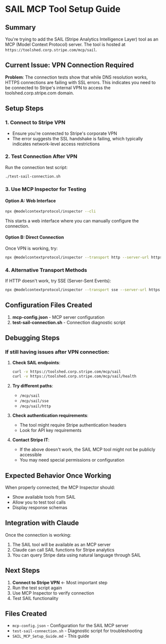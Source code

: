 # SAIL MCP Tool Setup Guide

## Summary

You're trying to add the SAIL (Stripe Analytics Intelligence Layer) tool as an MCP (Model Context Protocol) server. The tool is hosted at `https://toolshed.corp.stripe.com/mcp/sail`.

## Current Issue: VPN Connection Required

**Problem**: The connection tests show that while DNS resolution works, HTTPS connections are failing with SSL errors. This indicates you need to be connected to Stripe's internal VPN to access the toolshed.corp.stripe.com domain.

## Setup Steps

### 1. Connect to Stripe VPN
- Ensure you're connected to Stripe's corporate VPN
- The error suggests the SSL handshake is failing, which typically indicates network-level access restrictions

### 2. Test Connection After VPN
Run the connection test script:
```bash
./test-sail-connection.sh
```

### 3. Use MCP Inspector for Testing

#### Option A: Web Interface
```bash
npx @modelcontextprotocol/inspector --cli
```
This starts a web interface where you can manually configure the connection.

#### Option B: Direct Connection
Once VPN is working, try:
```bash
npx @modelcontextprotocol/inspector --transport http --server-url https://toolshed.corp.stripe.com/mcp/sail
```

### 4. Alternative Transport Methods
If HTTP doesn't work, try SSE (Server-Sent Events):
```bash
npx @modelcontextprotocol/inspector --transport sse --server-url https://toolshed.corp.stripe.com/mcp/sail/sse
```

## Configuration Files Created

1. **mcp-config.json** - MCP server configuration
2. **test-sail-connection.sh** - Connection diagnostic script

## Debugging Steps

### If still having issues after VPN connection:

1. **Check SAIL endpoints**:
   ```bash
   curl -v https://toolshed.corp.stripe.com/mcp/sail
   curl -v https://toolshed.corp.stripe.com/mcp/sail/health
   ```

2. **Try different paths**:
   - `/mcp/sail`
   - `/mcp/sail/sse` 
   - `/mcp/sail/http`

3. **Check authentication requirements**:
   - The tool might require Stripe authentication headers
   - Look for API key requirements

4. **Contact Stripe IT**:
   - If the above doesn't work, the SAIL MCP tool might not be publicly accessible
   - You may need special permissions or configuration

## Expected Behavior Once Working

When properly connected, the MCP Inspector should:
- Show available tools from SAIL
- Allow you to test tool calls
- Display response schemas

## Integration with Claude

Once the connection is working:
1. The SAIL tool will be available as an MCP server
2. Claude can call SAIL functions for Stripe analytics
3. You can query Stripe data using natural language through SAIL

## Next Steps

1. **Connect to Stripe VPN** ← Most important step
2. Run the test script again
3. Use MCP Inspector to verify connection
4. Test SAIL functionality

## Files Created
- `mcp-config.json` - Configuration for the SAIL MCP server
- `test-sail-connection.sh` - Diagnostic script for troubleshooting
- `SAIL_MCP_Setup_Guide.md` - This guide


